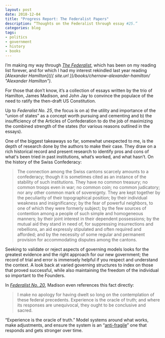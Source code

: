 ```yaml
---
layout: post
date: 2018-12-04
title: "Progress Report: The Federalist Papers"
description: “Thoughts on the Federalist through essay #25.”
categories: blog
tags:
- politics
- government
- history
- books
---
```


I’m making my way through _[The Federalist](https://www.goodreads.com/book/show/26722309-the-federalist-papers)_, which has been on my reading list forever, and for which I had my interest rekindled last year reading _[Alexander Hamilton]({{ site.url }}/books/chernow-alexander-hamilton/ "Alexander Hamilton")_.

For those that don’t know, it’s a collection of essays written by the trio of Hamilton, James Madison, and John Jay to convince the populace of the need to ratify the then-draft US Constitution.

Up to _Federalist No. 25_, the focus is on a) the utility and importance of the “union of states” as a concept worth pursuing and cementing and b) the insufficiency of the Articles of Confederation to do the job of maximizing the combined strength of the states (for various reasons outlined in the essays).

One of the biggest takeaways so far, somewhat unexpected to me, is the depth of research done by the authors to make their case. They draw on a rich historical record and present research to identify pros and cons of what's been tried in past institutions, what’s worked, and what hasn’t. On the history of the Swiss Confederacy:

> The connection among the Swiss cantons scarcely amounts to a confederacy; though it is sometimes cited as an instance of the stability of such institutions. They have no common treasury; no common troops even in war; no common coin; no common judicatory; nor any other common mark of sovereignty. They are kept together by the peculiarity of their topographical position; by their individual weakness and insignificancy; by the fear of powerful neighbors, to one of which they were formerly subject; by the few sources of contention among a people of such simple and homogeneous manners; by their joint interest in their dependent possessions; by the mutual aid they stand in need of, for suppressing insurrections and rebellions, an aid expressly stipulated and often required and afforded; and by the necessity of some regular and permanent provision for accommodating disputes among the cantons.

Seeking to validate or reject aspects of governing models looks for the greatest evidence and the right approach for our new government; the record of trial and error is immensely helpful if you respect and understand the context. A look back at varied governing structures to index on those that proved successful, while also maintaining the freedom of the individual so important to the Founders.

In _[Federalist No. 20](https://www.congress.gov/resources/display/content/The+Federalist+Papers#TheFederalistPapers-20)_, Madison even references this fact directly:

> I make no apology for having dwelt so long on the contemplation of these federal precedents. Experience is the oracle of truth; and where its responses are unequivocal, they ought to be conclusive and sacred.

“Experience is the oracle of truth.” Model systems around what works, make adjustments, and ensure the system is an “[anti-fragile](https://en.wikipedia.org/wiki/Antifragility "Antifragility")” one that responds and gets stronger over time.
